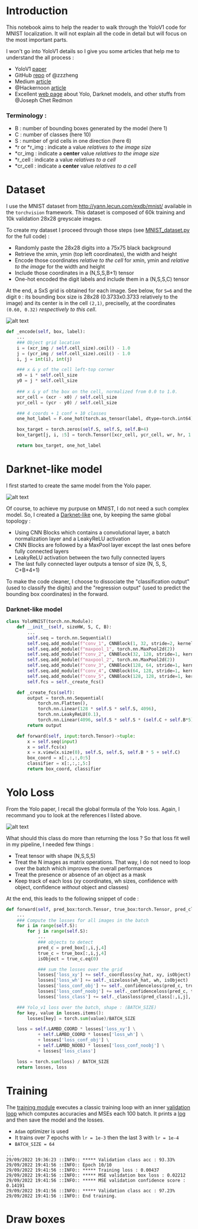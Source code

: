 # Introduction
This notebook aims to help the reader to walk through the YoloV1 code for MNIST localization. It will not explain all the code in detail but will focus on the most important parts.

I won't go into YoloV1 details so I give you some articles that help me to understand the all process :
* YoloV1 [paper](https://arxiv.org/pdf/1506.02640.pdf)
* GitHub [repo](https://github.com/zzzheng/pytorch-yolo-v1) of @zzzheng
* Medium [article](https://medium.com/mlearning-ai/object-detection-explained-yolo-v1-fb4bcd3d87a1)
* @Hackernoon [article](https://hackernoon.com/understanding-yolo-f5a74bbc7967)
* Excellent [web page](https://pjreddie.com/darknet/yolo/) about Yolo, Darknet models, and other stuffs from @Joseph Chet Redmon

### Terminology :
* B : number of bounding boxes generated by the model (here 1)
* C : number of classes (here 10)
* S : number of grid cells in one direction (here 6)
* \*r or \*r_img : indicate a value *relatives to the image size*
* \*cr_img : indicate a **center** value *relatives to the image size*
* \*r_cell : indicate a value *relatives to a cell*
* \*cr_cell : indicate a **center** value *relatives to a cell*

# Dataset
I use the MNIST dataset from http://yann.lecun.com/exdb/mnist/ available in the `torchvision` framework. This dataset is composed of 60k training and 10k validation 28x28 greyscale images. 

To create my dataset I proceed through those steps (see [MNIST_dataset.py](https://github.com/ThOpaque/Food_Recognition/blob/main/WarmingUp_with_MNIST/MNIST_dataset.py) for the full code) :
* Randomly paste the 28x28 digits into a 75x75 black background
* Retrieve the xmin, ymin (top left coordinates), the width and height
* Encode those coordinates *relative to the cell* for xmin, ymin and *relative to the image* for the width and height
* Include those coordinates in a (N,S,S,B+1) tensor
* One-hot encoded the digit labels and include them in a (N,S,S,C) tensor

At the end, a SxS grid is obtained for each image. See below, for `S=6` and the digit `0` : its bounding box size is 28x28 (0.3733x0.3733 relatively to the image) and its center is in the cell `(2,1)`, preciselly, at the coordinates `(0.60, 0.32)` *respectively to this cell*.  

![alt text](https://github.com/ThOpaque/Food_Recognition/blob/main/WarmingUp_with_MNIST/img_utils/example_SxSgrid_digit0.png)


```python
def _encode(self, box, label):    
    ...
    ### Object grid location
    i = (xcr_img / self.cell_size).ceil() - 1.0
    j = (ycr_img / self.cell_size).ceil() - 1.0
    i, j = int(i), int(j)

    ### x & y of the cell left-top corner
    x0 = i * self.cell_size
    y0 = j * self.cell_size
    
    ### x & y of the box on the cell, normalized from 0.0 to 1.0.
    xcr_cell = (xcr - x0) / self.cell_size
    ycr_cell = (ycr - y0) / self.cell_size

    ### 4 coords + 1 conf + 10 classes
    one_hot_label = F.one_hot(torch.as_tensor(label, dtype=torch.int64), self.C)

    box_target = torch.zeros(self.S, self.S, self.B+4)
    box_target[j, i, :5] = torch.Tensor([xcr_cell, ycr_cell, wr, hr, 1.])

    return box_target, one_hot_label 
```

# Darknet-like model
I first started to create the same model from the Yolo paper. 

![alt text](https://github.com/ThOpaque/Food_Recognition/blob/main/WarmingUp_with_MNIST/img_utils/yolo_architecture.png)


Of course, to achieve my purpuse on MNIST, I do not need a such complex model. So, I created a [Darknet-like](https://github.com/ThOpaque/Food_Recognition/blob/main/WarmingUp_with_MNIST/Darknet_like.py) one, by keeping the same global topology :
- Using CNN Blocks which contains a convolutional layer, a batch normalization layer and a LeakyReLU activation
- CNN Blocks are followed by a MaxPool layer except the last ones before fully connected layers
- LeakyReLU activation between the two fully connected layers
- The last fully connected layer outputs a tensor of size (N, S, S, C+B+4+1)

To make the code cleaner, I choose to dissociate the "classification output" (used to classify the digits) and the "regression output" (used to predict the bounding box coordinates) in the forward. 

### Darknet-like model
```python
class YoloMNIST(torch.nn.Module):
    def __init__(self, sizeHW, S, C, B):
        ...
        self.seq = torch.nn.Sequential()        
        self.seq.add_module(f"conv_1", CNNBlock(1, 32, stride=2, kernel_size=7, padding=2))
        self.seq.add_module(f"maxpool_1", torch.nn.MaxPool2d(2))
        self.seq.add_module(f"conv_2", CNNBlock(32, 128, stride=1, kernel_size=3, padding=0))
        self.seq.add_module(f"maxpool_2", torch.nn.MaxPool2d(2))
        self.seq.add_module(f"conv_3", CNNBlock(128, 64, stride=1, kernel_size=1, padding=0))
        self.seq.add_module(f"conv_4", CNNBlock(64, 128, stride=1, kernel_size=3, padding=0))
        self.seq.add_module(f"conv_5", CNNBlock(128, 128, stride=1, kernel_size=3, padding=1))
        self.fcs = self._create_fcs()

    def _create_fcs(self):
        output = torch.nn.Sequential(
            torch.nn.Flatten(),
            torch.nn.Linear(128 * self.S * self.S, 4096),
            torch.nn.LeakyReLU(0.1),
            torch.nn.Linear(4096, self.S * self.S * (self.C + self.B*5)))
        return output

    def forward(self, input:torch.Tensor)->tuple:
        x = self.seq(input)
        x = self.fcs(x)
        x = x.view(x.size(0), self.S, self.S, self.B * 5 + self.C)
        box_coord = x[:,:,:,0:5]
        classifier = x[:,:,:,5:]
        return box_coord, classifier
```

# Yolo Loss
From the Yolo paper, I recall the global formula of the Yolo loss. Again, I recommand you to look at the references I listed above.

![alt text](https://github.com/ThOpaque/Food_Recognition/blob/main/WarmingUp_with_MNIST/img_utils/yolo_loss.png)

What should this class do more than returning the loss ? So that loss fit well in my pipeline, I needed few things :
* Treat tensor with shape (N,S,S,5)
* Treat the N images as matrix operations. That way, I do not need to loop over the batch which improves the overall performances
* Treat the presence or absence of an object as a mask
* Keep track of each loss (xy coordinates, wh sizes, confidence *with* object, confidence *without* object and classes)

At the end, this leads to the following snippet of code :

```python
def forward(self, pred_box:torch.Tensor, true_box:torch.Tensor, pred_class:torch.Tensor, true_class:torch.Tensor):
    ...
    ### Compute the losses for all images in the batch
    for i in range(self.S):
        for j in range(self.S):
            ...
            ### objects to detect
            pred_c = pred_box[:,i,j,4]
            true_c = true_box[:,i,j,4]
            isObject = true_c.eq(0)

            ### sum the losses over the grid
            losses['loss_xy'] += self._coordloss(xy_hat, xy, isObject)
            losses['loss_wh'] += self._sizeloss(wh_hat, wh, isObject)
            losses['loss_conf_obj'] += self._confidenceloss(pred_c, true_c, isObject)
            losses['loss_conf_noobj'] += self._confidenceloss(pred_c, true_c, torch.logical_not(isObject))
            losses['loss_class'] += self._classloss(pred_class[:,i,j], true_class, isObject)

    ### Yolo_v1 loss over the batch, shape : (BATCH_SIZE)
    for key, value in losses.items():
        losses[key] = torch.sum(value)/BATCH_SIZE

    loss = self.LAMBD_COORD * losses['loss_xy'] \
            + self.LAMBD_COORD * losses['loss_wh'] \
            + losses['loss_conf_obj'] \
            + self.LAMBD_NOOBJ * losses['loss_conf_noobj'] \
            + losses['loss_class']

    loss = torch.sum(loss) / BATCH_SIZE
    return losses, loss
```

# Training
The [training module](https://github.com/ThOpaque/Food_Recognition/blob/main/WarmingUp_with_MNIST/train.py) executes a classic training loop with an inner [validation loop](https://github.com/ThOpaque/Food_Recognition/blob/main/WarmingUp_with_MNIST/validation.py) which computes accuracies and MSEs each 100 batch. It prints a [log](https://github.com/ThOpaque/Food_Recognition/blob/main/WarmingUp_with_MNIST/results/logging_10epochs_relativeCoords_29092022_19h41.log) and then save the model and the losses.

* `Adam` optimizer is used
* It trains over 7 epochs with `lr = 1e-3` then the last 3 with `lr = 1e-4`
* `BATCH_SIZE = 64`

```
...
29/09/2022 19:36:23 ::INFO:: ***** Validation class acc : 93.33%
29/09/2022 19:41:56 ::INFO:: Epoch 10/10
29/09/2022 19:41:56 ::INFO:: ***** Training loss : 0.00437
29/09/2022 19:41:56 ::INFO:: ***** MSE validation box loss : 0.02212
29/09/2022 19:41:56 ::INFO:: ***** MSE validation confidence score : 0.14191
29/09/2022 19:41:56 ::INFO:: ***** Validation class acc : 97.23%
29/09/2022 19:41:56 ::INFO:: End training.
```

# Draw boxes
